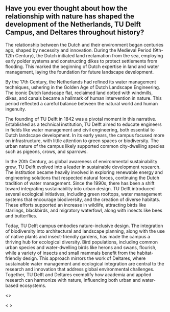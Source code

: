 ## Have you ever thought about how the relationship with nature has shaped the development of the Netherlands, TU Delft Campus, and Deltares throughout history?

The relationship between the Dutch and their environment began centuries ago, shaped by necessity and innovation. During the Medieval Period (9th-12th Century), the Dutch initiated land reclamation from the sea, employing early polder systems and constructing dikes to protect settlements from flooding. This marked the beginning of Dutch expertise in land and water management, laying the foundation for future landscape development.

By the 17th Century, the Netherlands had refined its water management techniques, ushering in the Golden Age of Dutch Landscape Engineering. The iconic Dutch landscape flat, reclaimed land dotted with windmills, dikes, and canals became a hallmark of human intervention in nature. This period reflected a careful balance between the natural world and human ingenuity.

The founding of TU Delft in 1842 was a pivotal moment in this narrative. Established as a technical institution, TU Delft aimed to educate engineers in fields like water management and civil engineering, both essential to Dutch landscape development. In its early years, the campus focused more on infrastructure, with little attention to green spaces or biodiversity. The urban nature of the campus likely supported common city-dwelling species such as pigeons, crows, and sparrows.

In the 20th Century, as global awareness of environmental sustainability grew, TU Delft evolved into a leader in sustainable development research. The institution became heavily involved in exploring renewable energy and engineering solutions that respected natural forces, continuing the Dutch tradition of water management. Since the 1990s, there has been a shift toward integrating sustainability into urban design. TU Delft introduced several ecological initiatives, including green rooftops, water management systems that encourage biodiversity, and the creation of diverse habitats. These efforts supported an increase in wildlife, attracting birds like starlings, blackbirds, and migratory waterfowl, along with insects like bees and butterflies.

Today, TU Delft campus embodies nature-inclusive design. The integration of biodiversity into architectural and landscape planning, along with the use of native plants and insect-friendly gardens, has made the campus a thriving hub for ecological diversity. Bird populations, including common urban species and water-dwelling birds like herons and swans, flourish, while a variety of insects and small mammals benefit from the habitat-friendly design. This approach mirrors the work of Deltares, where sustainable water management and ecological integration are central to the research and innovation that address global environmental challenges. Together, TU Delft and Deltares exemplify how academia and applied research can harmonize with nature, influencing both urban and water-based ecosystems.

<>

< >